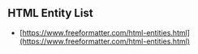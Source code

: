 ## HTML Entity List

- [https://www.freeformatter.com/html-entities.html](https://www.freeformatter.com/html-entities.html)
